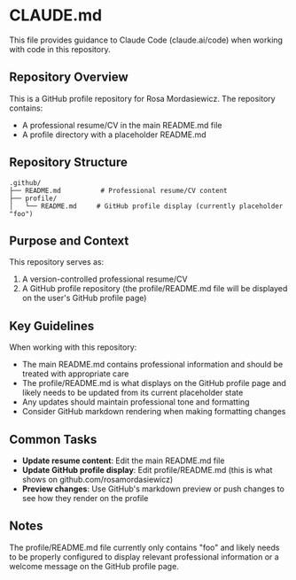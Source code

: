# CLAUDE.md

This file provides guidance to Claude Code (claude.ai/code) when working with code in this repository.

## Repository Overview

This is a GitHub profile repository for Rosa Mordasiewicz. The repository contains:
- A professional resume/CV in the main README.md file
- A profile directory with a placeholder README.md 

## Repository Structure

```
.github/
├── README.md          # Professional resume/CV content
├── profile/
│   └── README.md     # GitHub profile display (currently placeholder "foo")
```

## Purpose and Context

This repository serves as:
1. A version-controlled professional resume/CV
2. A GitHub profile repository (the profile/README.md file will be displayed on the user's GitHub profile page)

## Key Guidelines

When working with this repository:
- The main README.md contains professional information and should be treated with appropriate care
- The profile/README.md is what displays on the GitHub profile page and likely needs to be updated from its current placeholder state
- Any updates should maintain professional tone and formatting
- Consider GitHub markdown rendering when making formatting changes

## Common Tasks

- **Update resume content**: Edit the main README.md file
- **Update GitHub profile display**: Edit profile/README.md (this is what shows on github.com/rosamordasiewicz)
- **Preview changes**: Use GitHub's markdown preview or push changes to see how they render on the profile

## Notes

The profile/README.md file currently only contains "foo" and likely needs to be properly configured to display relevant professional information or a welcome message on the GitHub profile page.